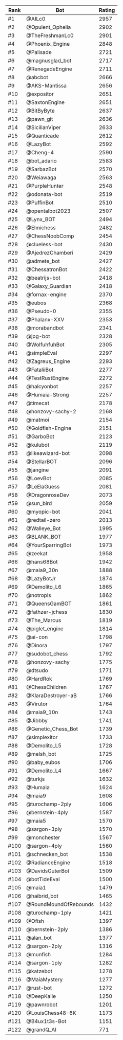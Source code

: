 Rank|Bot|Rating
---|---|---
#1|@AILc0|2957
#2|@Opulent_Ophelia|2902
#3|@TheFreshmanLc0|2901
#4|@Phoenix_Engine|2848
#5|@Palisade|2721
#6|@magnusglad_bot|2717
#7|@RenegadeEngine|2711
#8|@abcbot|2666
#9|@AKS-Mantissa|2656
#10|@expositor|2651
#11|@SaxtonEngine|2651
#12|@BitByByte|2637
#13|@pawn_git|2636
#14|@SicilianViper|2633
#15|@Quanticade|2612
#16|@LazyBot|2592
#17|@Cheng-4|2590
#18|@bot_adario|2583
#19|@SarbazBot|2570
#20|@Weiawaga|2563
#21|@PurpleHunter|2548
#22|@odonata-bot|2519
#23|@PuffinBot|2510
#24|@opentalbot2023|2507
#25|@Lynx_BOT|2494
#26|@Elmichess|2482
#27|@ChessNoobComp|2454
#28|@clueless-bot|2430
#29|@AjedrezChamberi|2429
#30|@admete_bot|2427
#31|@ChessatronBot|2422
#32|@beatrijs-bot|2418
#33|@Galaxy_Guardian|2418
#34|@fornax-engine|2370
#35|@eubos|2368
#36|@Pseudo-0|2355
#37|@Phalanx-XXV|2353
#38|@morabandbot|2341
#39|@jpg-bot|2328
#40|@WolfuhfuhBot|2305
#41|@simpleEval|2297
#42|@Zagreus_Engine|2293
#43|@FataliiBot|2277
#44|@TestRustEngine|2272
#45|@halcyonbot|2257
#46|@Humaia-Strong|2257
#47|@timecat|2178
#48|@honzovy-sachy-2|2168
#49|@matmoi|2154
#50|@Goldfish-Engine|2151
#51|@GarboBot|2123
#52|@kulubot|2119
#53|@likeawizard-bot|2098
#54|@StellarBOT|2096
#55|@jangine|2091
#56|@LoevBot|2085
#57|@LeElaGuess|2081
#58|@DragonroseDev|2073
#59|@sun_bird|2059
#60|@myopic-bot|2041
#61|@redtail-zero|2013
#62|@Walleye_Bot|1995
#63|@BLANK_BOT|1977
#64|@YourSparringBot|1973
#65|@zeekat|1958
#66|@hans68Bot|1942
#67|@maia9_30n|1888
#68|@LazyBotJr|1874
#69|@Demolito_L6|1865
#70|@notropis|1862
#71|@QueensGamBOT|1861
#72|@fathzer-jchess|1830
#73|@The_Marcus|1819
#74|@piglet_engine|1814
#75|@ai-con|1798
#76|@Dinora|1797
#77|@sudobot_chess|1792
#78|@honzovy-sachy|1775
#79|@dtsudo|1771
#80|@HardRok|1769
#81|@ChessChildren|1767
#82|@KlaraDestroyer-aB|1766
#83|@Virutor|1764
#84|@maia9_10n|1743
#85|@Jibbby|1741
#86|@Genetic_Chess_Bot|1739
#87|@simplexitor|1733
#88|@Demolito_L5|1728
#89|@melsh_bot|1725
#90|@baby_eubos|1706
#91|@Demolito_L4|1667
#92|@turkjs|1632
#93|@Humaia|1624
#94|@maia9|1608
#95|@turochamp-2ply|1606
#96|@bernstein-4ply|1587
#97|@maia5|1570
#98|@sargon-3ply|1570
#99|@monchester|1567
#100|@sargon-4ply|1560
#101|@schnecken_bot|1538
#102|@RadianceEngine|1518
#103|@DavidsGuterBot|1509
#104|@botTideEval|1500
#105|@maia1|1479
#106|@haibrid_bot|1465
#107|@RoundMoundOfRebounds|1432
#108|@turochamp-1ply|1421
#109|@Ofish|1397
#110|@bernstein-2ply|1386
#111|@alan_bot|1377
#112|@sargon-2ply|1316
#113|@munfish|1284
#114|@sargon-1ply|1282
#115|@katzebot|1278
#116|@MaiaMystery|1277
#117|@rust-bot|1272
#118|@DeepKalle|1250
#119|@pawnrobot|1201
#120|@LouisChess48-6K|1173
#121|@B4ux1t3s-Bot|1151
#122|@grandQ_AI|771
